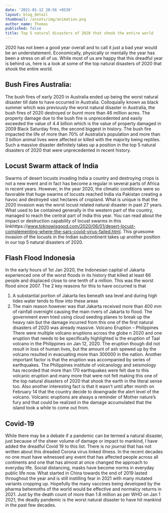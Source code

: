 ```yaml
---
date: '2021-01-12 20:56 +0530'
layout: blog_detail
thumbnail: /assets/img/animation.png
author_name: Thomas
published: false
title: Top 5 natural disasters of 2020 that shook the entire world
---
```

2020 has not been a good year overall and to call it just a bad year would be an understatement. Economically, physically or mentally the year has been a stress on all of us. While most of us are happy that this dreadful year is behind us, here is a look at some of the top natural disasters of 2020 that shook the entire world.

## Bush Fires Australia:
The bush fires of early 2020 in Australia ended up being the worst natural disaster till date to have occurred in Australia. Colloquially known as black summer which was previously the worst natural disaster in Australia, the bush fires of 2020 destroyed or burnt more than 46 million acres. The property damage due to the bush fire is unprecedented and easily exceeded the value of 4.4 billion which is the value of property damaged in 2009 Black Saturday fires, the second biggest in history. The bush fire impacted the life of more than 70% of Australia’s population and more than 3 billion animal lives were affected or killed with the majority being reptiles. Such a massive disaster definitely takes up a position in the top 5 natural disasters of 2020 that were unprecedented in recent history.

## Locust Swarm attack of India
Swarms of desert locusts invading India a country and destroying crops is not a new event and in fact has become a regular in several parts of Africa in recent years. However, in the year 2020, the climatic conditions were so favorable that huge swarms of locusts reached India via Pakistan creating a havoc and destroyed vast hectares of cropland. What is unique is that the 2020 invasion was the worst locust related natural disaster in past 27 years. What used to be contained generally in the western part of the country, managed to reach the central part of India this year. You can read about the impact or destruction capability of locust swarms in this linkhttps://www.toknowisgood.com/2020/06/01/desert-locust-complementing-where-the-sars-covid-virus-failed.html. This gruesome invasion of the locusts in the Indian subcontinent takes up another position in our top 5 natural disasters of 2020.

## Flash Flood Indonesia
In the early hours of 1st Jan 2020, the Indonesian capital of Jakarta experienced one of the worst floods in its history that killed at least 66 people and displaced close to one tenth of a million. This was the worst flood since 2007. The 2 key reasons for this to have occurred is that 
1)	A substantial portion of Jakarta lies beneath sea level and during high tides water tends to flow into these areas
2)	The main reason however was that Jakarta received more than 400 mm of rainfall overnight causing the main rivers of Jakarta to flood.
The government even tried using cloud seeding planes to break up the heavy rain but the damage incurred from this one of the first natural disasters of 2020 was already massive.
Volcano Eruption – Philippines
There were multiple volcano eruptions across the globe n 2020 and one eruption that needs to be specifically highlighted is the eruption of Taal volcano in the Philippines on Jan 12, 2020. The eruption though did not result in loss of human lives, but the amount of ash spewed up by the volcano resulted in evacuating more than 300000 in the nation. Another important factor is that the eruption was accompanied by series of earthquakes. The Philippines institute of volcanology and seismology has recorded that more than 170 earthquakes were felt due to this volcanic eruption and many more that were not felt making this one of the top natural disasters of 2020 that shook the earth in the literal sense too. Also another interesting fact is that it wasn’t until after month on February 14 that the country decide to downgrade the alert level of the volcano. Volcanic eruptions are always a reminder of Mother nature’s fury and that could be realized in the damage accumulated that the island took a while to come out from.

## Covid-19
While there may be a debate if a pandemic can be termed a natural disaster, just because of the sheer volume of damage or impact to mankind, I have added the dreadful Covid 19 to this list. There is no journal that has not written about this dreaded Corona virus linked illness. In the recent decades no one must have witnessed any event that has affected people across all continents and one that has almost at once changed the approach to everyday life. Social distancing, masks have become norms in everyday public life now. What started in China towards the end of 2019 lasted throughout the year and is still instilling fear in 2021 with many mutated variants cropping up. Hopefully the many vaccines being developed by the pharma behemoths of the world would be effective and normalcy returns in 2021. Just by the death count of more than 1.8 million as per WHO on Jan 1 2021, the deadly pandemic is the worst natural disaster to have hit mankind in the past few decades.
